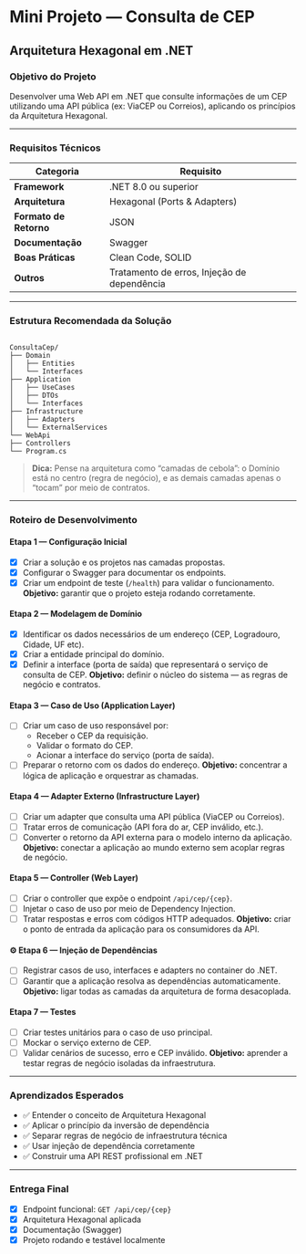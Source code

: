 # Mini Projeto — Consulta de CEP
## Arquitetura Hexagonal em .NET

### Objetivo do Projeto
Desenvolver uma Web API em .NET que consulte informações de um CEP utilizando uma API pública (ex: ViaCEP ou Correios), aplicando os princípios da Arquitetura Hexagonal.

---

### Requisitos Técnicos
| Categoria              | Requisito                                   |
| ------------------     | ------------------------------------------- |
| **Framework**          | .NET 8.0 ou superior                        |
| **Arquitetura**        | Hexagonal (Ports & Adapters)                |
| **Formato de Retorno** | JSON                                        |
| **Documentação**       | Swagger                                     |
| **Boas Práticas**      | Clean Code, SOLID                           |
| **Outros**             | Tratamento de erros, Injeção de dependência |

---

### Estrutura Recomendada da Solução
```

ConsultaCep/
├── Domain
│   ├── Entities
│   └── Interfaces
├── Application
│   ├── UseCases
│   ├── DTOs
│   └── Interfaces
├── Infrastructure
│   ├── Adapters
│   └── ExternalServices
└── WebApi
├── Controllers
└── Program.cs

```

> **Dica:** Pense na arquitetura como “camadas de cebola”: o Domínio está no centro (regra de negócio), e as demais camadas apenas o “tocam” por meio de contratos.

---

### Roteiro de Desenvolvimento

#### Etapa 1 — Configuração Inicial
- [x] Criar a solução e os projetos nas camadas propostas.
- [x] Configurar o Swagger para documentar os endpoints.
- [x] Criar um endpoint de teste (`/health`) para validar o funcionamento.
**Objetivo:** garantir que o projeto esteja rodando corretamente.

#### Etapa 2 — Modelagem de Domínio
- [x] Identificar os dados necessários de um endereço (CEP, Logradouro, Cidade, UF etc).
- [x] Criar a entidade principal do domínio.
- [x] Definir a interface (porta de saída) que representará o serviço de consulta de CEP.
**Objetivo:** definir o núcleo do sistema — as regras de negócio e contratos.

#### Etapa 3 — Caso de Uso (Application Layer)
- [ ] Criar um caso de uso responsável por:
    - Receber o CEP da requisição.
    - Validar o formato do CEP.
    - Acionar a interface do serviço (porta de saída).
- [ ] Preparar o retorno com os dados do endereço.
**Objetivo:** concentrar a lógica de aplicação e orquestrar as chamadas.

#### Etapa 4 — Adapter Externo (Infrastructure Layer)
- [ ] Criar um adapter que consulta uma API pública (ViaCEP ou Correios).
- [ ] Tratar erros de comunicação (API fora do ar, CEP inválido, etc.).
- [ ] Converter o retorno da API externa para o modelo interno da aplicação.
**Objetivo:** conectar a aplicação ao mundo externo sem acoplar regras de negócio.

#### Etapa 5 — Controller (Web Layer)
- [ ] Criar o controller que expõe o endpoint `/api/cep/{cep}`.
- [ ] Injetar o caso de uso por meio de Dependency Injection.
- [ ] Tratar respostas e erros com códigos HTTP adequados.
**Objetivo:** criar o ponto de entrada da aplicação para os consumidores da API.

#### ⚙️ Etapa 6 — Injeção de Dependências
- [ ] Registrar casos de uso, interfaces e adapters no container do .NET.
- [ ] Garantir que a aplicação resolva as dependências automaticamente.
**Objetivo:** ligar todas as camadas da arquitetura de forma desacoplada.

#### Etapa 7 — Testes
- [ ] Criar testes unitários para o caso de uso principal.
- [ ] Mockar o serviço externo de CEP.
- [ ] Validar cenários de sucesso, erro e CEP inválido.
**Objetivo:** aprender a testar regras de negócio isoladas da infraestrutura.

---

### Aprendizados Esperados
- ✅ Entender o conceito de Arquitetura Hexagonal
- ✅ Aplicar o princípio da inversão de dependência
- ✅ Separar regras de negócio de infraestrutura técnica
- ✅ Usar injeção de dependência corretamente
- ✅ Construir uma API REST profissional em .NET

---

### Entrega Final
- [x] Endpoint funcional: `GET /api/cep/{cep}`
- [x] Arquitetura Hexagonal aplicada
- [x] Documentação (Swagger)
- [x] Projeto rodando e testável localmente

```
